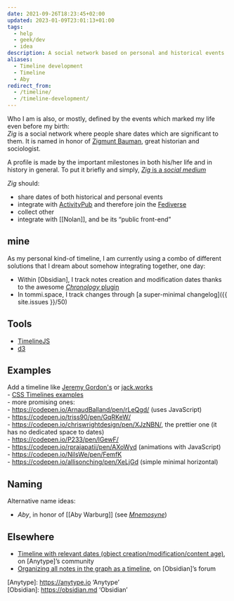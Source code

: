 ```yaml
---
date: 2021-09-26T18:23:45+02:00
updated: 2023-01-09T23:01:13+01:00
tags:
  - help
  - geek/dev
  - idea
description: A social network based on personal and historical events
aliases:
  - Timeline development
  - Timeline
  - Aby
redirect_from:
  - /timeline/
  - /timeline-development/
---
```

Who I am is also, or mostly, defined by the events which marked my life even before my birth:  
*Zig* is a social network where people share dates which are significant to them. It is named in honor of [Zigmunt Bauman](https://en.wikipedia.org/wiki/Zigmunt_Bauman 'Zigmunt Bauman on Wikipedia'), great historian and sociologist.

A profile is made by the important milestones in both his/her life and in history in general. To put it briefly and simply, <u><cite>Zig</cite> is a *social medium* </u>

*Zig* should:
- share dates of both historical and personal events
- integrate with [ActivityPub](https://activitypub.rocks 'ActivityPub') and therefore join the [Fediverse](https://en.wikipedia.org/wiki/Fediverse '“Fediverse„ on Wikipedia')
- collect other
- integrate with [[Nolan]], and be its “public front-end”

## mine

As my personal kind-of timeline, I am currently using a combo of different solutions that I dream about somehow integrating together, one day:

- Within [Obsidian], I track notes creation and modification dates thanks to the awesome [*Chronology* plugin](https://github.com/Canna71/obsidian-chronology 'obsidian-chronology’s source code on GitHub')
- In tommi.space, I track changes through [a super-minimal changelog]({{ site.issues }}/50)

## Tools

- [TimelineJS](https://timeline.knightlab.com 'TimelineJS')
- [d3](https://github.com/d3/d3 'd3 repository on GitHub')

## Examples

Add a timeline like [Jeremy Gordon's](https://jgordon.io "Jeremy Gordon") or [jack.works](https://web.archive.org/web/20200513054829/http://jack.works/)  
	- [CSS Timelines examples](https://freefrontend.com/css-timelines/ "65 CSS Timelines")  
	- more promising ones:  
		- https://codepen.io/ArnaudBalland/pen/rLeQgd/ (uses JavaScript)  
		- https://codepen.io/triss90/pen/GqRKeW/  
		- https://codepen.io/chriswrightdesign/pen/XJzNBN/, the prettier one (it has no dedicated space to dates)  
		- https://codepen.io/P233/pen/lGewF/  
		- https://codepen.io/rprajapatii/pen/AXoWyd (animations with JavaScript)  
		- https://codepen.io/NilsWe/pen/FemfK  
		- https://codepen.io/allisonching/pen/XeLjGd (simple minimal horizontal)

## Naming

Alternative name ideas:

- *Aby*, in honor of [[Aby Warburg]] (see [*Mnemosyne*](https://tommi.space/mnemosyne '“Mnemosyne„ article on tommi.space'))

## Elsewhere

- [Timeline with relevant dates (object creation/modification/content age)](https://community.anytype.io/t/timeline-with-reelvant-dates-object-creation-modification-content-age/3569), on [Anytype]’s community
- [Organizing all notes in the graph as a timeline](https://forum.obsidian.md/t/organizing-all-notes-in-the-graph-as-a-timeline), on [Obsidian]’s forum

[Anytype]: https://anytype.io ‘Anytype’  
[Obsidian]: https://obsidian.md ‘Obsidian’
